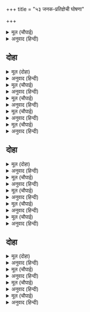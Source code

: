 +++
title = "५३ जनक-प्रतिज्ञेची घोषणा"

+++


<details><summary>मूल (चौपाई)</summary>

तब बंदीजन जनक बोलाए।  
बिरिदावली कहत चलि आए॥  
कह नृपु जाइ कहहु पन मोरा।  
चले भाट हियँ हरषु न थोरा॥
</details>

<details><summary>अनुवाद (हिन्दी)</summary>

मग राजा जनकांनी भाटांना बोलाविले. ते वंशाची कीर्ती गात-गात आले.राजांनी सांगितले, ‘माझा पण सर्वांना जाऊन सांगा.’ भाट मोठॺा आनंदाने निघाले.॥ ४॥
</details>

## दोहा


<details><summary>मूल (दोहा)</summary>

बोले बंदी बचन बर सुनहु सकल महिपाल।  
पन बिदेह कर कहहिं हम भुजा उठाइ बिसाल॥ २४९॥
</details>

<details><summary>अनुवाद (हिन्दी)</summary>

भाटांनी म्हटले, ‘हे पृथ्वीचे पालन करणाऱ्या सर्व राजांनो, ऐका. आम्ही बाहू उभारून जनकांचा महान पण सांगतो.॥ २४९॥
</details>

<details><summary>मूल (चौपाई)</summary>

नृप भुजबलु बिधु सिवधनु राहू।  
गरुअ कठोर बिदित सब काहू॥  
रावनु बानु महाभट भारे।  
देखि सरासन गवँहिं सिधारे॥
</details>

<details><summary>अनुवाद (हिन्दी)</summary>

राजांच्या भुजांचे बल हे चंद्र आहे आणि शिवांचे धनुष्य राहू आहे. ते अवजड व कठोर आहे, ही गोष्ट सर्वांना ठाऊक आहे. योद्धे रावण व बाणासुरसुद्धा हे धनुष्य पाहून गप्पपणे निघून गेले. त्याला स्पर्श करण्याची सुद्धा हिम्मत त्यांना झाली नाही.॥ १॥
</details>

<details><summary>मूल (चौपाई)</summary>

सोइ पुरारि कोदंडु कठोरा।  
राज समाज आजु जोइ तोरा॥  
त्रिभुवन जय समेत बैदेही।  
बिनहिं बिचार बरइ हठि तेही॥
</details>

<details><summary>अनुवाद (हिन्दी)</summary>

हे भगवान शिवांचे अवजड धनुष्य आज या राजसमाजामध्ये जो कोणी मोडेल, त्याला त्रैलोक्याच्या विजयाबरोबरच जानकी कोणताही विचार न करता मनापासून वरील.॥ २॥
</details>

<details><summary>मूल (चौपाई)</summary>

सुनि पन सकल भूप अभिलाषे।  
भटमानी अतिसय मन माखे॥  
परिकर बाँधि उठे अकुलाई।  
चले इष्टदेवन्ह सिर नाई॥
</details>

<details><summary>अनुवाद (हिन्दी)</summary>

हा पण ऐकून सर्व राजांना उत्कंठा लागली. ज्यांना आपल्या शौर्याचा अभिमान होता, ते मनातून अधीर झाले. कमर कसून उतावळेपणे उठले व आपल्या इष्टदेवांना नमस्कार करून निघाले.॥ ३॥
</details>

<details><summary>मूल (चौपाई)</summary>

तमकि ताकितकि सिवधनु धरहीं।  
उठइ न कोटि भाँति बलु करहीं॥  
जिन्ह के कछु बिचारु मन माहीं।  
चाप समीप महीप न जाहीं॥
</details>

<details><summary>अनुवाद (हिन्दी)</summary>

त्यांनी मोठॺा तावातावाने शिवधनुष्याकडे बघितले आणि लक्षपूर्वक ते पकडले. असंख्य प्रकारे जोर लावला, परंतु ते उचलले गेले नाही. ज्या राजांना काही विवेक होता, ते धनुष्याकडे फिरकले नाहीत.॥ ४॥
</details>

## दोहा


<details><summary>मूल (दोहा)</summary>

तमकि धरहिं धनु मूढ़ नृप उठइ न चलहिं लजाइ।  
मनहुँ पाइ भट बाहुबलु अधिकु अधिकु गरुआइ॥ २५०॥
</details>

<details><summary>अनुवाद (हिन्दी)</summary>

ज्या मूर्ख राजांनी तावातावाने धनुष्य धरले, परंतु ते जेव्हा उचलले गेले नाही, तेव्हा ते लाजून परत गेले. जणू वीरांच्या भुजांचे बळ लाभल्यामुळे ते धनुष्य जास्तच अवजड होत होते.॥ २५०॥
</details>

<details><summary>मूल (चौपाई)</summary>

भूप सहस दस एकहि बारा।  
लगे उठावन टरइ न टारा॥  
डगइ न संभु सरासनु कैसें।  
कामी बचन सती मनु जैसें॥
</details>

<details><summary>अनुवाद (हिन्दी)</summary>

मग एक हजार राजे एकाच वेळी धनुष्य उचलण्याचा प्रयत्न करू लागले. तरीही ते हलले नाही. ज्याप्रमाणे कामी पुरुषांच्या बोलण्यामुळे सतीचे मन विचलित होत नाही, त्याप्रमाणे शिवांचे ते धनुष्य हलत नव्हते.॥ १॥
</details>

<details><summary>मूल (चौपाई)</summary>

सब नृप भए जोगु उपहासी।  
जैसें बिनु बिराग संन्यासी॥  
कीरति बिजय बीरता भारी।  
चले चाप कर बरबस हारी॥
</details>

<details><summary>अनुवाद (हिन्दी)</summary>

ज्याप्रमाणे वैराग्याविना संन्यासी हास्यास्पद ठरतो, त्याप्रमाणे सर्व राजे हास्यास्पद झाले. आपली कीर्ती, विजय, अत्यंत शौर्य—हे सर्व त्या धनुष्याकडून जबरदस्तीने हिरावून घेतले गेल्यामुळे ते पराभूत होऊन निघून गेले.॥ २॥
</details>

<details><summary>मूल (चौपाई)</summary>

श्रीहत भए हारि हियँ राजा।  
बैठे निज निज जाइ समाजा॥  
नृपन्ह बिलोकि जनकु अकुलाने।  
बोले बचन रोष जनु साने॥
</details>

<details><summary>अनुवाद (हिन्दी)</summary>

राजेलोक मनातून पराजित झाल्याने निष्प्रभ झाले आणि आपापल्या गोटामध्ये जाऊन बसले. सर्व राजे अयशस्वी ठरल्याचे पाहून राजा जनक व्याकूळ झाले आणि क्रोधाने म्हणाले,॥ ३॥
</details>

<details><summary>मूल (चौपाई)</summary>

दीप दीप के भूपति नाना।  
आए सुनि हम जो पनु ठाना॥  
देव दनुज धरि मनुज सरीरा।  
बिपुल बीर आए रनधीरा॥
</details>

<details><summary>अनुवाद (हिन्दी)</summary>

‘जो पण मी ठेवला होता, तो ऐकून द्वीपद्वीपांतरातील अनेक राजे आले. देव व दैत्य हे सुद्धा मनुष्याचे शरीर धारण करून आले. आणखीही पुष्कळसे रणधीर वीर आले.॥ ४॥
</details>

## दोहा


<details><summary>मूल (दोहा)</summary>

कुअँरि मनोहर बिजय बड़ि कीरति अति कमनीय।  
पावनिहार बिरंचि जनु रचेउ न धनु दमनीय॥ २५१॥
</details>

<details><summary>अनुवाद (हिन्दी)</summary>

परंतु धनुष्य मोडून मनोहर कन्या, मोठा विजय आणि उज्ज्वल कीर्ती प्राप्त करणारा जणू ब्रह्मदेवांनी कोणी निर्माणच केला नाही.॥ २५१॥
</details>

<details><summary>मूल (चौपाई)</summary>

कहहु काहि यहु लाभु न भावा।  
काहुँ न संकर चाप चढ़ावा॥  
रहउ चढ़ाउब तोरब भाई।  
तिलु भरि भूमि न सके छड़ाई॥
</details>

<details><summary>अनुवाद (हिन्दी)</summary>

हा लाभ कुणाला आवडला नसता? सांगा. परंतु कोणीही शंकरांचे धनुष्य उचलू शकला नाही. उचलणे आणि मोडणे हे तर दूरच राहिले, कुणी ते तिळभरही जमिनीपासून हलवू शकला नाही.॥ १॥
</details>

<details><summary>मूल (चौपाई)</summary>

अब जनि कोउ माखै भट मानी।  
बीर बिहीन मही मैं जानी॥  
तजहु आस निज निज गृह जाहू।  
लिखा न बिधि बैदेहि बिबाहू॥
</details>

<details><summary>अनुवाद (हिन्दी)</summary>

आता कुणी वीरतेचा अभिमान बाळगणाऱ्याने नाराज व्हायचे कारण नाही. मला तर कळून चुकले की, पृथ्वीवर वीरच नाहीत. आता आशा सोडून आपापल्या घरी जा. ब्रह्मदेवांनी सीतेचा विवाह तिच्या नशिबी लिहिलेलाच नाही.॥ २॥
</details>

<details><summary>मूल (चौपाई)</summary>

सुकृतु जाइ जौं पनु परिहरऊँ।  
कुअँरि कुआरि रहउ का करऊँ॥  
जौं जनतेउँ बिनु भट भुबि भाई।  
तौ पनु करि होतेउँ न हँसाई॥
</details>

<details><summary>अनुवाद (हिन्दी)</summary>

जर मी पण सोडला, तर पुण्य जाईल. तर आता काय करावे? कन्या कुमारीच राहील.जर मला आधी ठाऊक असते की, पृथ्वी वीरांनी रहित आहे, तर हा पण करून मी हास्यास्पद झालो नसतो.’॥ ३॥
</details>
